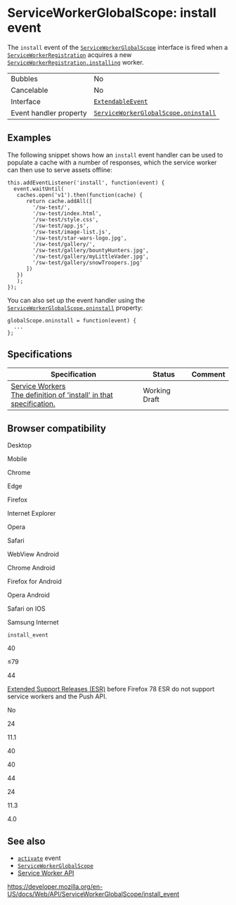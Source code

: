 ServiceWorkerGlobalScope: install event
=======================================

The `install` event of the [`ServiceWorkerGlobalScope`](../serviceworkerglobalscope) interface is fired when a [`ServiceWorkerRegistration`](../serviceworkerregistration) acquires a new [`ServiceWorkerRegistration.installing`](../serviceworkerregistration/installing) worker.

<table><tbody><tr class="odd"><td>Bubbles</td><td>No</td></tr><tr class="even"><td>Cancelable</td><td>No</td></tr><tr class="odd"><td>Interface</td><td><a href="../extendableevent"><code>ExtendableEvent</code></a></td></tr><tr class="even"><td>Event handler property</td><td><a href="oninstall"><code>ServiceWorkerGlobalScope.oninstall</code></a></td></tr></tbody></table>

Examples
--------

The following snippet shows how an `install` event handler can be used to populate a cache with a number of responses, which the service worker can then use to serve assets offline:

    this.addEventListener('install', function(event) {
      event.waitUntil(
       caches.open('v1').then(function(cache) {
          return cache.addAll([
            '/sw-test/',
            '/sw-test/index.html',
            '/sw-test/style.css',
            '/sw-test/app.js',
            '/sw-test/image-list.js',
            '/sw-test/star-wars-logo.jpg',
            '/sw-test/gallery/',
            '/sw-test/gallery/bountyHunters.jpg',
            '/sw-test/gallery/myLittleVader.jpg',
            '/sw-test/gallery/snowTroopers.jpg'
          ])
       })
       );
    });

You can also set up the event handler using the [`ServiceWorkerGlobalScope.oninstall`](oninstall) property:

    globalScope.oninstall = function(event) {
      ...
    };

Specifications
--------------

<table><thead><tr class="header"><th>Specification</th><th>Status</th><th>Comment</th></tr></thead><tbody><tr class="odd"><td><a href="https://w3c.github.io/ServiceWorker/#service-worker-global-scope-install-event">Service Workers<br />
<span class="small">The definition of 'install' in that specification.</span></a></td><td><span class="spec-wd">Working Draft</span></td><td></td></tr></tbody></table>

Browser compatibility
---------------------

Desktop

Mobile

Chrome

Edge

Firefox

Internet Explorer

Opera

Safari

WebView Android

Chrome Android

Firefox for Android

Opera Android

Safari on IOS

Samsung Internet

`install_event`

40

≤79

44

[Extended Support Releases (ESR)](https://www.mozilla.org/en-US/firefox/organizations/) before Firefox 78 ESR do not support service workers and the Push API.

No

24

11.1

40

40

44

24

11.3

4.0

See also
--------

-   [`activate`](activate_event) event
-   [`ServiceWorkerGlobalScope`](../serviceworkerglobalscope)
-   [Service Worker API](../service_worker_api)

<a href="https://developer.mozilla.org/en-US/docs/Web/API/ServiceWorkerGlobalScope/install_event" class="_attribution-link">https://developer.mozilla.org/en-US/docs/Web/API/ServiceWorkerGlobalScope/install_event</a>
